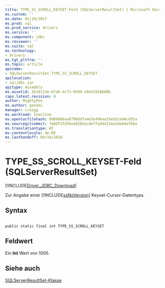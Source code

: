 ```yaml
---
title: TYPE_SS_SCROLL_KEYSET-Feld (SQLServerResultSet) | Microsoft Docs
ms.custom: ''
ms.date: 01/19/2017
ms.prod: sql
ms.prod_service: drivers
ms.service: ''
ms.component: jdbc
ms.reviewer: ''
ms.suite: sql
ms.technology:
- drivers
ms.tgt_pltfrm: ''
ms.topic: article
apiname:
- SQLServerResultSet.TYPE_SS_SCROLL_KEYSET
apilocation:
- sqljdbc.jar
apitype: Assembly
ms.assetid: 2b16123e-07ab-4c73-9509-e0425910680b
caps.latest.revision: 8
author: MightyPen
ms.author: genemi
manager: craigg
ms.workload: Inactive
ms.openlocfilehash: 6989886ae87968d7a4e5e496ea23e92ce84cd55a
ms.sourcegitcommit: 7a6df3fd5bea9282ecdeffa94d13ea1da6def80a
ms.translationtype: HT
ms.contentlocale: de-DE
ms.lasthandoff: 04/16/2018
---
```

# <a name="typessscrollkeyset-field-sqlserverresultset"></a>TYPE_SS_SCROLL_KEYSET-Feld (SQLServerResultSet)
[!INCLUDE[Driver_JDBC_Download](../../../includes/driver_jdbc_download.md)]

  Zur Angabe einer [!INCLUDE[ssNoVersion](../../../includes/ssnoversion_md.md)] Keyset-Cursor-Datentyps.  
  
## <a name="syntax"></a>Syntax  
  
```  
  
public static final int TYPE_SS_SCROLL_KEYSET  
```  
  
## <a name="field-value"></a>Feldwert  
 Ein **Int** Wert von 1005.  
  
## <a name="see-also"></a>Siehe auch  
 [SQLServerResultSet-Klasse](../../../connect/jdbc/reference/sqlserverresultset-class.md)  
  
  
